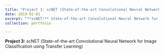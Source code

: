 ```yaml
---
title: "Project 3: scNET (State-of-the-art Convolutional Neural Network for Image Classification using Transfer Learning)"
date: 2019-02-01
excerpt: "**scNET:** State-of-the-art Convolutional Neural Network for Image Classification using Transfer Learning <br/><img src='/images/500x300.png'>"
collection: portfolio

---
```


**Project 3:** scNET (State-of-the-art Convolutional Neural Network for Image Classification using Transfer Learning)